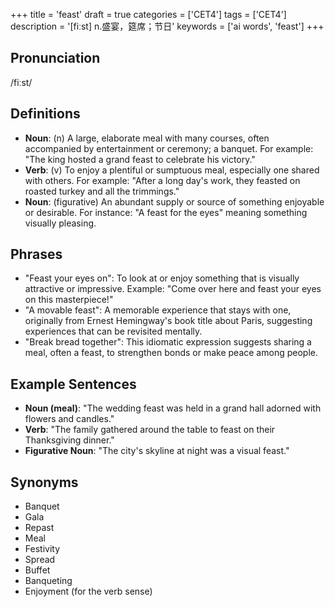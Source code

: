 +++
title = 'feast'
draft = true
categories = ['CET4']
tags = ['CET4']
description = '[fiːst] n.盛宴，筵席；节日'
keywords = ['ai words', 'feast']
+++

## Pronunciation
/fiːst/

## Definitions
- **Noun**: (n) A large, elaborate meal with many courses, often accompanied by entertainment or ceremony; a banquet. For example: "The king hosted a grand feast to celebrate his victory."
- **Verb**: (v) To enjoy a plentiful or sumptuous meal, especially one shared with others. For example: "After a long day's work, they feasted on roasted turkey and all the trimmings."
- **Noun**: (figurative) An abundant supply or source of something enjoyable or desirable. For instance: "A feast for the eyes" meaning something visually pleasing.

## Phrases
- "Feast your eyes on": To look at or enjoy something that is visually attractive or impressive. Example: "Come over here and feast your eyes on this masterpiece!"
- "A movable feast": A memorable experience that stays with one, originally from Ernest Hemingway's book title about Paris, suggesting experiences that can be revisited mentally.
- "Break bread together": This idiomatic expression suggests sharing a meal, often a feast, to strengthen bonds or make peace among people.

## Example Sentences
- **Noun (meal)**: "The wedding feast was held in a grand hall adorned with flowers and candles."
- **Verb**: "The family gathered around the table to feast on their Thanksgiving dinner."
- **Figurative Noun**: "The city's skyline at night was a visual feast."

## Synonyms
- Banquet
- Gala
- Repast
- Meal
- Festivity
- Spread
- Buffet
- Banqueting
- Enjoyment (for the verb sense)
